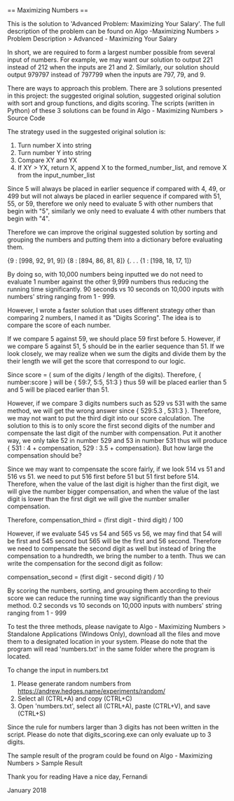 == Maximizing Numbers ==

This is the solution to 'Advanced Problem: Maximizing Your Salary'.
The full description of the problem can be found on Algo -Maximizing Numbers >
Problem Description > Advanced - Maximizing Your Salary

In short, we are required to form a largest number possible from several input of
numbers. For example, we may want our solution to output 221 instead of 212
when the inputs are 21 and 2. Similarly, our solution should output 979797
instead of 797799 when the inputs are 797, 79, and 9.

There are ways to approach this problem. There are 3 solutions presented in this
project: the suggested original solution, suggested original solution
with sort and group functions, and digits scoring. The scripts (written in Python)
of these 3 solutions can be found in Algo - Maximizing Numbers > Source Code

The strategy used in the suggested original solution is:
1. Turn number X into string
2. Turn number Y into string
3. Compare XY and YX
4. If XY > YX, return X, append X to the formed_number_list, and remove X from
the input_number_list

Since 5 will always be placed in earlier sequence if compared with 4, 49, or 499
but will not always be placed in earlier sequence if compared with 51, 55, or 59,
therefore we only need to evaluate 5 with other numbers that begin with "5", similarly
we only need to evaluate 4 with other numbers that begin with "4".

Therefore we can improve the original suggested solution by sorting and grouping
the numbers and putting them into a dictionary before evaluating them.

{9 : [998, 92, 91, 9]}
{8 : [894, 86, 81, 8]}
{.
.
.
{1 : [198, 18, 17, 1]}

By doing so, with 10,000 numbers being inputted we do not need to evaluate 1 number against
the other 9,999 numbers thus reducing the running time significantly. 90 seconds vs 10 seconds
on 10,000 inputs with numbers' string ranging from 1 - 999.

However, I wrote a faster solution that uses different strategy other 
than comparing 2 numbers, I named it as "Digits Scoring". The idea is to 
compare the score of each number.  

If we compare 5 against 59, we should place 59 first before 5. However, if we compare
5 against 51, 5 should be in the earlier sequence than 51. If we look closely, we
may realize when we sum the digits and divide them by the their length we will get the
score that correspond to our logic.

Since score = ( sum of the digits / length of the digits). Therefore, { number:score }
will be { 59:7, 5:5, 51:3 } thus 59 will be placed earlier than 5 and 5 will be placed earlier than 51.

However, if we compare 3 digits numbers such as 529 vs 531 with the same method, we will get the wrong
answer since { 529:5.3 , 531:3 }. Therefore, we may not want to put the third digit into our score
calculation. The solution to this is to only score the first second digits of the number and compensate
the last digit of the number with compensation. Put it another way, we only take 52 in number 529 and 53
in number 531 thus will produce { 531 : 4 + compensation, 529 : 3.5 + compensation}. But how large
the compensation should be?

Since we may want to compensate the score fairly, if we look 514 vs 51 and 516 vs 51.
we need to put 516 first before 51 but 51 first before 514. Therefore, when the value of
the last digit is higher than the first digit, we will give the number bigger compensation,
and when the value of the last digit is lower than the first digit we will give the number
smaller compensation.

Therefore, compensation_third = (first digit - third digit) / 100

However, if we evaluate 545 vs 54 and 565 vs 56, we may find that
54 will be first and 545 second but 565 will be the first and 56 second.
Therefore we need to compensate the second digit as well but instead of bring
the compensation to a hundredth, we bring the number to a tenth. Thus we can write
the compensation for the second digit as follow:

compensation_second = (first digit - second digit) / 10

By scoring the numbers, sorting, and grouping them according to their score
we can reduce the running time way significantly than the previous method. 0.2
seconds vs 10 seconds on 10,000 inputs with numbers' string ranging from 1 - 999

To test the three methods, please navigate to Algo - Maximizing Numbers > Standalone
Applications (Windows Only), download all the files and move them to a designated location
in your system. Please do note that the program will read 'numbers.txt' in the same folder
where the program is located.

To change the input in numbers.txt
1. Please generate random numbers from https://andrew.hedges.name/experiments/random/
2. Select all (CTRL+A) and copy (CTRL+C)
3. Open 'numbers.txt', select all (CTRL+A), paste (CTRL+V), and save (CTRL+S)

Since the rule for numbers larger than 3 digits has not been written in the script.
Please do note that digits_scoring.exe can only evaluate up to 3 digits.

The sample result of the program could be found on Algo - Maximizing Numbers > Sample Result

Thank you for reading
Have a nice day,
Fernandi

January 2018
